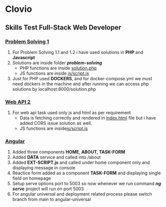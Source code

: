 # Clovio
## Skills Test Full-Stack Web Developer

### [Problem Solving 1](problem-solving)
1. For Problem Solving 1.1 and 1.2 i have used solutions in **PHP** and **Javascript** 
2. Solutions are inside folder ***problem-solving*** 
    - PHP functions are inside [solution.php](problem-solving/solution.php)
    - JS functions are inside [js/script.js](problem-solving/js/script.js)
3. Just for PHP used **DOCKERS**, and for docker-compose.yml we must need dockers in the machine and after running we can access php solutions by localhost:8000/solution.php

### [Web API 2](web-api)
1. For web api task used only js and html as per requirement
    - Data is fetching correctly and rendered in [index.html](web-api/index.html) file but i have added CORS issue solution as well.
    - JS functions are inside[js/script.js](web-api/js/script.js)

### [Angular](angular)
1. Added three components **HOME, ABOUT, TASK-FORM**
2. Added **DATA** service and called into /about
3. Added **EXT-SCRIPT.js** and called under home component only and displaying message in console
4. Reactice form added as a component **TASK-FORM** and displaying single field on homepage
5. Setup serve options port to 5003 so now whenever we run command ***ng serve*** project will run on port 5003
6. For angular universal and deployment related process please switch branch from main to angular-universal